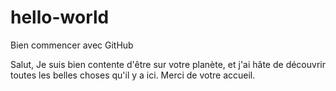 # hello-world
Bien commencer avec GitHub

Salut,
Je suis bien contente d'être sur votre planète, et j'ai hâte de découvrir toutes les belles choses qu'il y a ici.
Merci de votre accueil. 
